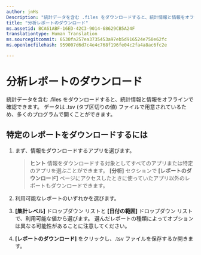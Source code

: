 ```yaml
---
author: jnHs
Description: "統計データを含む .files をダウンロードすると、統計情報と情報をオフラインで確認できます。"
title: "分析レポートのダウンロード"
ms.assetid: BCA61ABF-16ED-42C3-9014-68629CB5A24F
translationtype: Human Translation
ms.sourcegitcommit: 6530fa257ea3735453a97eb5d916524e750e62fc
ms.openlocfilehash: 959007d6d7c4e4c768f196fe04c2fa4a8ac6fc2e

---
```


# 分析レポートのダウンロード


統計データを含む .files をダウンロードすると、統計情報と情報をオフラインで確認できます。 データは .tsv (タブ区切りの値) ファイルで用意されているため、多くのプログラムで開くことができます。

## 特定のレポートをダウンロードするには

1.  まず、情報をダウンロードするアプリを選びます。

    > **ヒント**  情報をダウンロードする対象としてすべてのアプリまたは特定のアプリを選ぶことができます。 **[分析]** セクションで **[レポートのダウンロード]** ページにアクセスしたときに使っていたアプリ以外のレポートもダウンロードできます。

2.  利用可能なレポートのいずれかを選びます。

3.  **[集計レベル]** ドロップダウン リストと **[日付の範囲]** ドロップダウン リストで、利用可能な値から選びます。 選んだレポートの種類によってオプションは異なる可能性があることに注意してください。

4.  **[レポートのダウンロード]** をクリックし、.tsv ファイルを保存するか開きます。



<!--HONumber=Jun16_HO4-->


